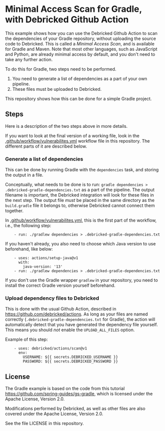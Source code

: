 # Minimal Access Scan for Gradle, with Debricked Github Action

This example shows how you can use the Debricked Github Action to scan the dependencies of your Gradle repository, without uploading the source code to Debricked.
This is called a _Minimal Access Scan_, and is available for Gradle and Maven.
Note that most other languages, such as JavaScript and Python, are already minimal access by default, and you don't need to take any further action.

To do this for Gradle, two steps need to be performed.

1. You need to generate a list of dependencies as a part of your own pipeline.
2. These files must be uploaded to Debricked.

This repository shows how this can be done for a simple Gradle project.

## Steps

Here is a description of the two steps above in more details.

If you want to look at the final version of a working file, look in the [.github/workflow/vulnerabilites.yml](.github/workflow/vulnerabilites.yml) workflow file in this repository.
The different parts of it are described below.

### Generate a list of dependencies

This can be done by running Gradle with the `dependencies` task, and storing the output in a file.

Conceptually, what needs to be done is to run: `gradle dependencies > .debricked-gradle-dependencies.txt` as a part of the pipeline.
The output filename is important, the Debricked integration will look for these files in the next step.
The output file _must_ be placed in the same directory as the `build.gradle` file it belongs to, otherwise Debricked cannot connect them together.

In [.github/workflow/vulnerabilites.yml](.github/workflow/vulnerabilites.yml), this is the first part of the workflow, i.e., the following step:

```
    - run: ./gradlew dependencies > .debricked-gradle-dependencies.txt
```

If you haven't already, you also need to choose which Java version to use beforehand, like below:

```
    - uses: actions/setup-java@v1
      with:
        java-version: '13'
    - run: ./gradlew dependencies > .debricked-gradle-dependencies.txt
```

If you don't use the Gradle wrapper `gradlew` in your repository, you need to install the correct Gradle version yourself beforehand.

### Upload dependency files to Debricked

This is done with the usual Github Action, described in https://github.com/debricked/actions.
As long as your files are named correctly (`.debricked-gradle-dependencies.txt` for Gradle), the action will automatically detect that you have generated the dependency file yourself.
This means you should *not* enable the `UPLOAD_ALL_FILES` option.

Example of this step:

```
    - uses: debricked/actions/scan@v1
      env:
        USERNAME: ${{ secrets.DEBRICKED_USERNAME }}
        PASSWORD: ${{ secrets.DEBRICKED_PASSWORD }}
```

## License

The Gradle example is based on the code from this tutorial https://github.com/spring-guides/gs-gradle, which is licensed under the Apache License, Version 2.0.

Modifications performed by Debricked, as well as other files are also covered under the Apache License, Version 2.0.

See the file LICENSE in this repository.

